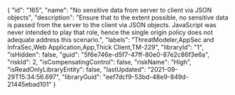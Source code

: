 {
  "id": "165",
  "name": "No sensitive data from server to client via JSON objects",
  "description": "Ensure that to the extent possible, no sensitive data is passed from the server to the client via JSON objects. JavaScript was never intended to play that role, hence the single origin policy does not adequate address this scenario.",
  "labels": "ThreatModeler,AppSec and InfraSec,Web Application,App,Thick Client,TM-229",
  "libraryId": "1",
  "isHidden": false,
  "guid": "5f6e746e-d5f7-47ff-80e0-87e2c86f3e6a",
  "riskId": 2,
  "isCompensatingControl": false,
  "riskName": "High",
  "isReadOnlyLibraryEntity": false,
  "lastUpdated": "2021-09-29T15:34:56.697",
  "libraryGuid": "eef7dcf9-53bd-48e9-849d-21445ebad101"
}
